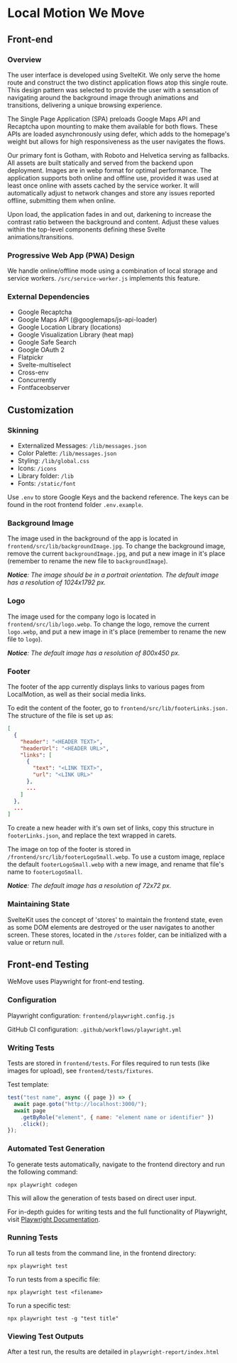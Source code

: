 # Local Motion We Move

## Front-end

### Overview

The user interface is developed using SvelteKit. We only serve the home route and construct the two distinct application flows atop this single route. This design pattern was selected to provide the user with a sensation of navigating around the background image through animations and transitions, delivering a unique browsing experience.

The Single Page Application (SPA) preloads Google Maps API and Recaptcha upon mounting to make them available for both flows. These APIs are loaded asynchronously using defer, which adds to the homepage's weight but allows for high responsiveness as the user navigates the flows.

Our primary font is Gotham, with Roboto and Helvetica serving as fallbacks. All assets are built statically and served from the backend upon deployment. Images are in webp format for optimal performance. The application supports both online and offline use, provided it was used at least once online with assets cached by the service worker. It will automatically adjust to network changes and store any issues reported offline, submitting them when online.

Upon load, the application fades in and out, darkening to increase the contrast ratio between the background and content. Adjust these values within the top-level components defining these Svelte animations/transitions.

### Progressive Web App (PWA) Design

We handle online/offline mode using a combination of local storage and service workers. `/src/service-worker.js` implements this feature.

### External Dependencies

- Google Recaptcha
- Google Maps API (@googlemaps/js-api-loader)
- Google Location Library (locations)
- Google Visualization Library (heat map)
- Google Safe Search
- Google OAuth 2
- Flatpickr
- Svelte-multiselect
- Cross-env
- Concurrently
- Fontfaceobserver

## Customization

### Skinning

- Externalized Messages: `/lib/messages.json`
- Color Palette: `/lib/messages.json`
- Styling: `/lib/global.css`
- Icons: `/icons`
- Library folder: `/lib`
- Fonts: `/static/font`

Use `.env` to store Google Keys and the backend reference. The keys can be found in the root frontend folder `.env.example`.

### Background Image

The image used in the background of the app is located in `frontend/src/lib/backgroundImage.jpg`. To change the background image, remove the current `backgroundImage.jpg`, and put a new image in it's place (remember to rename the new file to `backgroundImage`).

***Notice**: The image should be in a portrait orientation. The default image has a resolution of 1024x1792 px.*

### Logo

The image used for the company logo is located in `frontend/src/lib/logo.webp`. To change the logo, remove the current `logo.webp`, and put a new image in it's place (remember to rename the new file to `logo`).

***Notice**: The default image has a resolution of 800x450 px.*

### Footer

The footer of the app currently displays links to various pages from LocalMotion, as well as their social media links.

To edit the content of the footer, go to `frontend/src/lib/footerLinks.json.` The structure of the file is set up as:

```json
[
  {
    "header": "<HEADER TEXT>",
    "headerUrl": "<HEADER URL>",
    "links": [
      {
        "text": "<LINK TEXT>",
        "url": "<LINK URL>"
      },
      ...
    ]
  },
  ...
]
```

To create a new header with it's own set of links, copy this structure in `footerLinks.json`, and replace the text wrapped in carets.

The image on top of the footer is stored in `/frontend/src/lib/footerLogoSmall.webp`. To use a custom image, replace the default `footerLogoSmall.webp` with a new image, and rename that file's name to `footerLogoSmall`. 

***Notice**: The default image has a resolution of 72x72 px.*

### Maintaining State

SvelteKit uses the concept of 'stores' to maintain the frontend state, even as some DOM elements are destroyed or the user navigates to another screen. These stores, located in the `/stores` folder, can be initialized with a value or return null.

## Front-end Testing

WeMove uses Playwright for front-end testing.

### Configuration

Playwright configuration: `frontend/playwright.config.js`

GitHub CI configuration: `.github/workflows/playwright.yml`

### Writing Tests

Tests are stored in `frontend/tests`. For files required to run tests (like images for upload), see `frontend/tests/fixtures`.

Test template:

```javascript
test("test name", async ({ page }) => {
  await page.goto("http://localhost:3000/");
  await page
    .getByRole("element", { name: "element name or identifier" })
    .click();
});
```

### Automated Test Generation

To generate tests automatically, navigate to the frontend directory and run the following command:

`npx playwright codegen`

This will allow the generation of tests based on direct user input.

For in-depth guides for writing tests and the full functionality of Playwright, visit [Playwright Documentation](https://playwright.dev/docs/intro).

### Running Tests

To run all tests from the command line, in the frontend directory:

`npx playwright test`

To run tests from a specific file:

`npx playwright test <filename>`

To run a specific test:

`npx playwright test -g "test title"`

### Viewing Test Outputs

After a test run, the results are detailed in `playwright-report/index.html`
